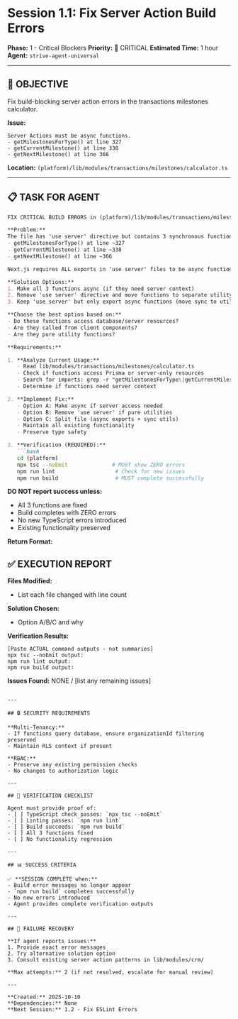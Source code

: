 # Session 1.1: Fix Server Action Build Errors

**Phase:** 1 - Critical Blockers
**Priority:** 🔴 CRITICAL
**Estimated Time:** 1 hour
**Agent:** `strive-agent-universal`

---

## 🎯 OBJECTIVE

Fix build-blocking server action errors in the transactions milestones calculator.

**Issue:**
```
Server Actions must be async functions.
- getMilestonesForType() at line 327
- getCurrentMilestone() at line 338
- getNextMilestone() at line 366
```

**Location:** `(platform)/lib/modules/transactions/milestones/calculator.ts`

---

## 📋 TASK FOR AGENT

```markdown
FIX CRITICAL BUILD ERRORS in (platform)/lib/modules/transactions/milestones/calculator.ts

**Problem:**
The file has 'use server' directive but contains 3 synchronous functions:
- getMilestonesForType() at line ~327
- getCurrentMilestone() at line ~338
- getNextMilestone() at line ~366

Next.js requires ALL exports in 'use server' files to be async functions.

**Solution Options:**
1. Make all 3 functions async (if they need server context)
2. Remove 'use server' directive and move functions to separate utility file
3. Keep 'use server' but only export async functions (move sync to utils)

**Choose the best option based on:**
- Do these functions access database/server resources?
- Are they called from client components?
- Are they pure utility functions?

**Requirements:**

1. **Analyze Current Usage:**
   - Read lib/modules/transactions/milestones/calculator.ts
   - Check if functions access Prisma or server-only resources
   - Search for imports: grep -r "getMilestonesForType\|getCurrentMilestone\|getNextMilestone" (platform)/app (platform)/lib
   - Determine if functions need server context

2. **Implement Fix:**
   - Option A: Make async if server access needed
   - Option B: Remove 'use server' if pure utilities
   - Option C: Split file (async exports + sync utils)
   - Maintain all existing functionality
   - Preserve type safety

3. **Verification (REQUIRED):**
   ```bash
   cd (platform)
   npx tsc --noEmit              # MUST show ZERO errors
   npm run lint                   # Check for new issues
   npm run build                  # MUST complete successfully
   ```

**DO NOT report success unless:**
- All 3 functions are fixed
- Build completes with ZERO errors
- No new TypeScript errors introduced
- Existing functionality preserved

**Return Format:**
## ✅ EXECUTION REPORT

**Files Modified:**
- List each file changed with line count

**Solution Chosen:**
- Option A/B/C and why

**Verification Results:**
```
[Paste ACTUAL command outputs - not summaries]
npx tsc --noEmit output:
npm run lint output:
npm run build output:
```

**Issues Found:** NONE / [list any remaining issues]
```

---

## 🔒 SECURITY REQUIREMENTS

**Multi-Tenancy:**
- If functions query database, ensure organizationId filtering preserved
- Maintain RLS context if present

**RBAC:**
- Preserve any existing permission checks
- No changes to authorization logic

---

## 🧪 VERIFICATION CHECKLIST

Agent must provide proof of:
- [ ] TypeScript check passes: `npx tsc --noEmit`
- [ ] Linting passes: `npm run lint`
- [ ] Build succeeds: `npm run build`
- [ ] All 3 functions fixed
- [ ] No functionality regression

---

## 📊 SUCCESS CRITERIA

✅ **SESSION COMPLETE when:**
- Build error messages no longer appear
- `npm run build` completes successfully
- No new errors introduced
- Agent provides complete verification outputs

---

## 🚨 FAILURE RECOVERY

**If agent reports issues:**
1. Provide exact error messages
2. Try alternative solution option
3. Consult existing server action patterns in lib/modules/crm/

**Max attempts:** 2 (if not resolved, escalate for manual review)

---

**Created:** 2025-10-10
**Dependencies:** None
**Next Session:** 1.2 - Fix ESLint Errors
